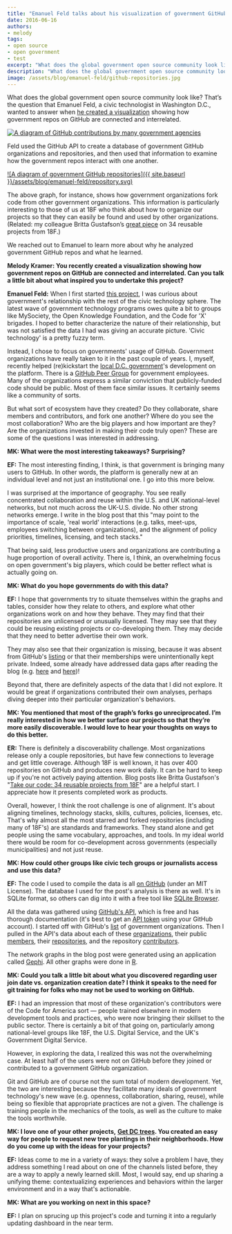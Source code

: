 ```yaml
---
title: "Emanuel Feld talks about his visualization of government GitHub organizations"
date: 2016-06-16
authors:
- melody
tags:
- open source
- open government
- test
excerpt: "What does the global government open source community look like? That’s the question that Emanuel Feld, a civic technologist in Washington DC, wanted to answer when he created a visualization showing how government repos on GitHub are connected and interrelated."
description: "What does the global government open source community look like? That’s the question that Emanuel Feld, a civic technologist in Washington DC, wanted to answer when he created a visualization showing how government repos on GitHub are connected and interrelated."
image: /assets/blog/emanuel-feld/github-repositories.jpg
---
```


What does the global government open source community look like? That’s the question that Emanuel Feld, a civic technologist in Washington D.C., wanted to answer when [he created a visualization](https://emanuelfeld.github.io/blog/2016/04/27/government-github-ecosystem.html) showing how government repos on GitHub are connected and interrelated.

[![A diagram of GitHub contributions by many government agencies]({{site.baseurl}}/assets/blog/emanuel-feld/contribution.svg)](https://emanuelfeld.github.io/assets/images/contribution.svg)

Feld used the GitHub API to create a database of government GitHub
organizations and repositories, and then used that information to
examine how the government repos interact with one another.

[![A diagram of government GitHub repositories]({{ site.baseurl }}/assets/blog/emanuel-feld/repository.svg)](https://emanuelfeld.github.io/assets/images/repository.svg)

The above graph, for instance, shows how government organizations fork
code from other government organizations. This information is
particularly interesting to those of us at 18F who think about how to
organize our projects so that they can easily be found and used by other
organizations. (Related: my colleague Britta Gustafson’s [great
piece](https://18f.gsa.gov/2016/04/06/take-our-code-18f-projects-you-can-reuse/)
on 34 reusable projects from 18F.)

We reached out to Emanuel to learn more about why he analyzed government GitHub repos and what he learned.

**Melody Kramer: You recently created a visualization showing how government repos on GitHub are connected and interrelated. Can you talk a little bit about what inspired you to undertake this project?**

**Emanuel Feld:** When I first started [this
project](https://emanuelfeld.github.io/blog/2016/04/27/government-github-ecosystem.html),
I was curious about government's relationship with the rest of the civic
technology sphere. The latest wave of government technology programs
owes quite a bit to groups like MySociety, the Open Knowledge
Foundation, and the Code for 'X' brigades. I hoped to better
characterize the nature of their relationship, but was not satisfied the
data I had was giving an accurate picture. 'Civic technology' is a
pretty fuzzy term.

Instead, I chose to focus on governments' usage of GitHub. Government
organizations have really taken to it in the past couple of years. I,
myself, recently helped (re)kickstart the [local D.C.
government](https://github.com/dcgov)'s development on the platform.
There is a [GitHub Peer Group](https://github.com/government/welcome)
for government employees. Many of the organizations express a similar
conviction that publicly-funded code should be public. Most of them face
similar issues. It certainly seems like a community of sorts.

But what sort of ecosystem have they created? Do they collaborate, share
members and contributors, and fork one another? Where do you see the
most collaboration? Who are the big players and how important are they?
Are the organizations invested in making their code truly open? These
are some of the questions I was interested in addressing.

**MK: What were the most interesting takeaways? Surprising?**

**EF:** The most interesting finding, I think, is that government is bringing many users to GitHub. In other words, the platform is generally new at an individual level and not just an institutional one. I go into this more below.

I was surprised at the importance of geography. You see really concentrated collaboration and reuse within the U.S. and UK national-level networks, but not much across the UK-U.S. divide. No other strong networks emerge. I write in the blog post that this "may point to the importance of scale, 'real world' interactions (e.g. talks, meet-ups, employees switching between organizations), and the alignment of policy priorities, timelines, licensing, and tech stacks."

That being said, less productive users and organizations are contributing a huge proportion of overall activity. There is, I think, an overwhelming focus on open government's big players, which could be better reflect what is actually going on.

**MK: What do you hope governments do with this data?**

**EF:** I hope that governments try to situate themselves within the
graphs and tables, consider how they relate to others, and explore what
other organizations work on and how they behave. They may find that
their repositories are unlicensed or unusually licensed. They may see
that they could be reusing existing projects or co-developing them. They
may decide that they need to better advertise their own work.

They may also see that their organization is missing, because it was
absent from GitHub's
[listing](https://github.com/github/government.github.com/blob/gh-pages/_data/governments.yml)
or that their memberships were unintentionally kept private. Indeed,
some already have addressed data gaps after reading the blog (e.g.
[here](https://github.com/github/government.github.com/pull/461) and
[here](https://twitter.com/rjw1/status/725972259232436224))!

Beyond that, there are definitely aspects of the data that I did not
explore. It would be great if organizations contributed their own
analyses, perhaps diving deeper into their particular organization's
behaviors.

**MK: You mentioned that most of the graph’s forks go unreciprocated. I’m really interested in how we better surface our projects so that they’re more easily discoverable. I would love to hear your thoughts on ways to do this better.**

**ER:** There is definitely a discoverability challenge. Most
organizations release only a couple repositories, but have few
connections to leverage and get little coverage. Although 18F is well
known, it has over 400 repositories on GitHub and produces new work
daily. It can be hard to keep up if you're not actively paying
attention. Blog posts like Britta Gustafson's "[Take our code: 34
reusable projects from
18F](https://18f.gsa.gov/2016/04/06/take-our-code-18f-projects-you-can-reuse/)"
are a helpful start. I appreciate how it presents completed work as
products.

Overall, however, I think the root challenge is one of alignment. It's
about aligning timelines, technology stacks, skills, cultures, policies,
licenses, etc. That's why almost all the most starred and forked
repositories (including many of 18F's) are standards and frameworks.
They stand alone and get people using the same vocabulary, approaches,
and tools. In my ideal world there would be room for co-development
across governments (especially municipalities) and not just reuse.

**MK: How could other groups like civic tech groups or journalists access and use this data?**

**EF:** The code I used to compile the data is all [on
GitHub](https://github.com/emanuelfeld/government-github) (under an MIT
License). The database I used for the post's analysis is there as well.
It's in SQLite format, so others can dig into it with a free tool like
[SQLite Browser](http://sqlitebrowser.org/).

All the data was gathered using [GitHub's
API](https://developer.github.com/v3/), which is free and has thorough
documentation (it's best to get an [API
token](https://developer.github.com/v3/#authentication) using your
GitHub account). I started off with GitHub's
[list](https://github.com/github/government.github.com/blob/gh-pages/_data/governments.yml)
of government organizations. Then I pulled in the API's data about each
of these [organizations](https://developer.github.com/v3/orgs/), their
public [members](https://developer.github.com/v3/orgs/members/), their
[repositories](https://developer.github.com/v3/repos/#list-organization-repositories),
and the repository
[contributors](https://developer.github.com/v3/repos/#list-contributors).

The network graphs in the blog post were generated using an application
called [Gephi](https://gephi.org/). All other graphs were done in
[R](https://en.wikipedia.org/wiki/R_(programming_language)).

**MK: Could you talk a little bit about what you discovered regarding user join date vs. organization creation date? I think it speaks to the need for git training for folks who may not be used to working on GitHub.**

**EF:** I had an impression that most of these organization's
contributors were of the Code for America sort — people trained
elsewhere in modern development tools and practices, who were now
bringing their skillset to the public sector. There is certainly a bit
of that going on, particularly among national-level groups like 18F, the
U.S. Digital Service, and the UK's Government Digital Service.

However, in exploring the data, I realized this was not the overwhelming
case. At least half of the users were not on GitHub before they joined
or contributed to a government GitHub organization.

Git and GitHub are of course not the sum total of modern development.
Yet, the two are interesting because they facilitate many ideals of
government technology's new wave (e.g. openness, collaboration, sharing,
reuse), while being so flexible that appropriate practices are not a
given. The challenge is training people in the mechanics of the tools,
as well as the culture to make the tools worthwhile.

**MK: I love one of your other projects,** [**Get DC trees**](http://getdctrees.org/)**. You created an easy way for people to request new tree plantings in their neighborhoods. How do you come up with the ideas for your projects?**

**EF:** Ideas come to me in a variety of ways: they solve a problem I
have, they address something I read about on one of the channels listed
before, they are a way to apply a newly learned skill. Most, I would
say, end up sharing a unifying theme: contextualizing experiences and
behaviors within the larger environment and in a way that's actionable.

**MK: What are you working on next in this space?**

**EF:** I plan on sprucing up this project's code and turning it into a
regularly updating dashboard in the near term.
